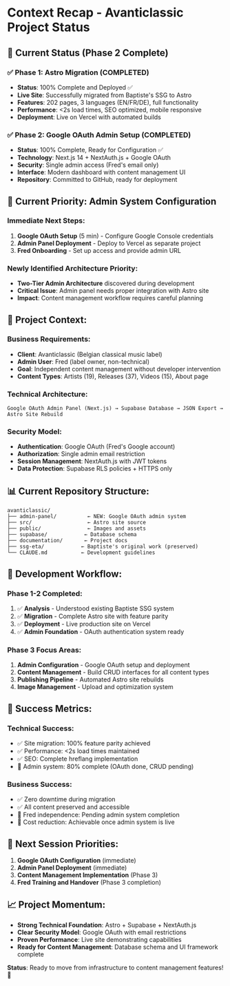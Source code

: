 # Context Recap - Avanticlassic Project Status

## 🎯 Current Status (Phase 2 Complete)

### ✅ **Phase 1: Astro Migration (COMPLETED)**
- **Status**: 100% Complete and Deployed ✅
- **Live Site**: Successfully migrated from Baptiste's SSG to Astro
- **Features**: 202 pages, 3 languages (EN/FR/DE), full functionality
- **Performance**: <2s load times, SEO optimized, mobile responsive
- **Deployment**: Live on Vercel with automated builds

### ✅ **Phase 2: Google OAuth Admin Setup (COMPLETED)**
- **Status**: 100% Complete, Ready for Configuration ✅
- **Technology**: Next.js 14 + NextAuth.js + Google OAuth
- **Security**: Single admin access (Fred's email only)
- **Interface**: Modern dashboard with content management UI
- **Repository**: Committed to GitHub, ready for deployment

## 🚧 **Current Priority: Admin System Configuration**

### **Immediate Next Steps:**
1. **Google OAuth Setup** (5 min) - Configure Google Console credentials
2. **Admin Panel Deployment** - Deploy to Vercel as separate project
3. **Fred Onboarding** - Set up access and provide admin URL

### **Newly Identified Architecture Priority:**
- **Two-Tier Admin Architecture** discovered during development
- **Critical Issue**: Admin panel needs proper integration with Astro site
- **Impact**: Content management workflow requires careful planning

## 🎵 **Project Context:**

### **Business Requirements:**
- **Client**: Avanticlassic (Belgian classical music label)
- **Admin User**: Fred (label owner, non-technical)
- **Goal**: Independent content management without developer intervention
- **Content Types**: Artists (19), Releases (37), Videos (15), About page

### **Technical Architecture:**
```
Google OAuth Admin Panel (Next.js) → Supabase Database → JSON Export → Astro Site Rebuild
```

### **Security Model:**
- **Authentication**: Google OAuth (Fred's Google account)
- **Authorization**: Single admin email restriction
- **Session Management**: NextAuth.js with JWT tokens
- **Data Protection**: Supabase RLS policies + HTTPS only

## 📊 **Current Repository Structure:**

```
avanticlassic/
├── admin-panel/          ← NEW: Google OAuth admin system
├── src/                  ← Astro site source
├── public/               ← Images and assets  
├── supabase/            ← Database schema
├── documentation/       ← Project docs
├── ssg-eta/            ← Baptiste's original work (preserved)
└── CLAUDE.md           ← Development guidelines
```

## 🔄 **Development Workflow:**

### **Phase 1-2 Completed:**
1. ✅ **Analysis** - Understood existing Baptiste SSG system
2. ✅ **Migration** - Complete Astro site with feature parity
3. ✅ **Deployment** - Live production site on Vercel
4. ✅ **Admin Foundation** - OAuth authentication system ready

### **Phase 3 Focus Areas:**
1. **Admin Configuration** - Google OAuth setup and deployment
2. **Content Management** - Build CRUD interfaces for all content types
3. **Publishing Pipeline** - Automated Astro site rebuilds
4. **Image Management** - Upload and optimization system

## 🎯 **Success Metrics:**

### **Technical Success:**
- ✅ Site migration: 100% feature parity achieved
- ✅ Performance: <2s load times maintained
- ✅ SEO: Complete hreflang implementation
- 🚧 Admin system: 80% complete (OAuth done, CRUD pending)

### **Business Success:**
- ✅ Zero downtime during migration
- ✅ All content preserved and accessible
- 🚧 Fred independence: Pending admin system completion
- 🚧 Cost reduction: Achievable once admin system is live

## 🔮 **Next Session Priorities:**

1. **Google OAuth Configuration** (immediate)
2. **Admin Panel Deployment** (immediate)  
3. **Content Management Implementation** (Phase 3)
4. **Fred Training and Handover** (Phase 3 completion)

## 📈 **Project Momentum:**

- **Strong Technical Foundation**: Astro + Supabase + NextAuth.js
- **Clear Security Model**: Google OAuth with email restrictions
- **Proven Performance**: Live site demonstrating capabilities
- **Ready for Content Management**: Database schema and UI framework complete

**Status**: Ready to move from infrastructure to content management features! 🚀